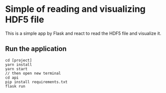 # Simple of reading and visualizing HDF5 file

This is a simple app by Flask and react to read the HDF5 file and visualize it.



## Run the application

    cd [project]
    yarn install
    yarn start
    // then open new terminal
    cd api
    pip install requirements.txt
    flask run
